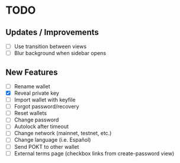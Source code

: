 # TODO

## Updates / Improvements

-  [ ] Use transition between views
-  [ ] Blur background when sidebar opens

## New Features

-  [ ] Rename wallet
-  [x] Reveal private key
-  [ ] Import wallet with keyfile
-  [ ] Forgot password/recovery
-  [ ] Reset wallets
-  [ ] Change password
-  [ ] Autolock after timeout
-  [ ] Change network (mainnet, testnet, etc.)
-  [ ] Change language (i.e. Español)
-  [ ] Send POKT to other wallet
-  [ ] External terms page (checkbox links from create-password view)
